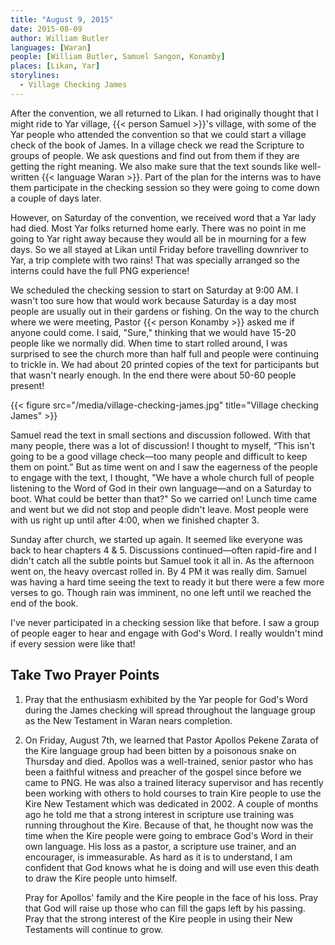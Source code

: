 ```yaml
---
title: "August 9, 2015"
date: 2015-08-09
author: William Butler
languages: [Waran]
people: [William Butler, Samuel Sangon, Konamby]
places: [Likan, Yar]
storylines:
  - Village Checking James
---
```


After the convention, we all returned to Likan. I had originally thought that I might ride to Yar village, {{< person Samuel >}}'s village, with some of the Yar people who attended the convention so that we could start a village check of the book of James. In a village check we read the Scripture to groups of people. We ask questions and find out from them if they are getting the right meaning. We also make sure that the text sounds like well-written {{< language Waran >}}. Part of the plan for the interns was to have them participate in the checking session so they were going to come down a couple of days later.

However, on Saturday of the convention, we received word that a Yar lady had died. Most Yar folks returned home early. There was no point in me going to Yar right away because they would all be in mourning for a few days. So we all stayed at Likan until Friday before travelling downriver to Yar, a trip complete with two rains! That was specially arranged so the interns could have the full PNG experience!

We scheduled the checking session to start on Saturday at 9:00 AM. I wasn't too sure how that would work because Saturday is a day most people are usually out in their gardens or fishing. On the way to the church where we were meeting, Pastor {{< person Konamby >}} asked me if anyone could come. I said, "Sure," thinking that we would have 15-20 people like we normally did. When time to start rolled around, I was surprised to see the church more than half full and people were continuing to trickle in. We had about 20 printed copies of the text for participants but that wasn't nearly enough. In the end there were about 50-60 people present!

{{< figure src="/media/village-checking-james.jpg" title="Village checking James" >}}

Samuel read the text in small sections and discussion followed. With that many people, there was a lot of discussion! I thought to myself, “This isn't going to be a good village check—too many people and difficult to keep them on point.” But as time went on and I saw the eagerness of the people to engage with the text, I thought, "We have a whole church full of people listening to the Word of God in their own language—and on a Saturday to boot. What could be better than that?" So we carried on! Lunch time came and went but we did not stop and people didn't leave. Most people were with us right up until after 4:00, when we finished chapter 3.

Sunday after church, we started up again. It seemed like everyone was back to hear chapters 4 & 5. Discussions continued—often rapid-fire and I didn't catch all the subtle points but Samuel took it all in. As the afternoon went on, the heavy overcast rolled in. By 4 PM it was really dim. Samuel was having a hard time seeing the text to ready it but there were a few more verses to go. Though rain was imminent, no one left until we reached the end of the book.

I've never participated in a checking session like that before. I saw a group of people eager to hear and engage with God's Word. I really wouldn't mind if every session were like that!

## Take Two Prayer Points

1. Pray that the enthusiasm exhibited by the Yar people for God's Word during the James checking will spread throughout the language group as the New Testament in Waran nears completion.

2. On Friday, August 7th, we learned that Pastor Apollos Pekene Zarata of the Kire language group had been bitten by a poisonous snake on Thursday and died. Apollos was a well-trained, senior pastor who has been a faithful witness and preacher of the gospel since before we came to PNG. He was also a trained literacy supervisor and has recently been working with others to hold courses to train Kire people to use the Kire New Testament which was dedicated in 2002. A couple of months ago he told me that a strong interest in scripture use training was running throughout the Kire. Because of that, he thought now was the time when the Kire people were going to embrace God's Word in their own language. His loss as a pastor, a scripture use trainer, and an encourager, is immeasurable. As hard as it is to understand, I am confident that God knows what he is doing and will use even this death to draw the Kire people unto himself.

    Pray for Apollos' family and the Kire people in the face of his loss. Pray that God will raise up those who can fill the gaps left by his passing. Pray that the strong interest of the Kire people in using their New Testaments will continue to grow.
